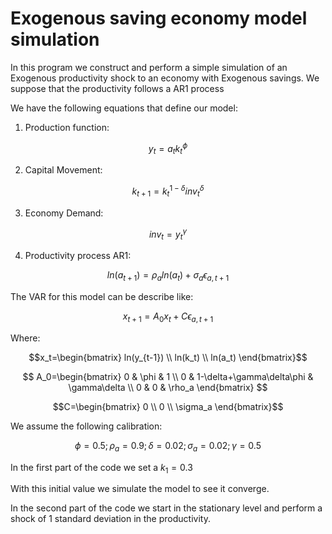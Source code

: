 # Exogenous saving economy model simulation

In this program we construct and perform a simple simulation of an Exogenous productivity shock to an economy with Exogenous savings. We suppose that the productivity follows a AR1 process

We have the following equations that define our model:

1. Production function:

$$y_t=a_tk_t^{\phi} $$

2. Capital Movement:

$$k_{t+1}=k_t^{1-\delta}{inv_t}^{\delta}$$

3. Economy Demand:

$${inv_t}=y_t^{\gamma}$$

4. Productivity process AR1:

$$ln(a_{t+1})= \rho_aln(a_t)+\sigma_a\epsilon_{a,t+1}$$

The VAR for this model can be describe like:

$$x_{t+1}=A_0x_t+C\epsilon_{a,t+1}$$

Where:

$$x_t=\begin{bmatrix}
ln(y_{t-1}) \\
ln(k_t) \\
ln(a_t)
\end{bmatrix}$$

$$ A_0=\begin{bmatrix}
0 & \phi & 1 \\
0 & 1-\delta+\gamma\delta\phi & \gamma\delta \\
0 & 0 & \rho_a
\end{bmatrix}  $$

$$C=\begin{bmatrix}
0 \\
0 \\
\sigma_a
\end{bmatrix}$$

We assume the following calibration:

$$\phi=0.5;
\rho_a=0.9;
\delta=0.02;
\sigma_a=0.02;
\gamma=0.5$$

In the first part of the code we set a $k_1=0.3$

With this initial value we simulate the model to see it converge.

In the second part of the code we start in the stationary level and perform a shock of 1 standard deviation in the productivity.
